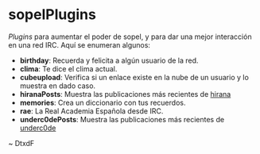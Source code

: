 # sopelPlugins

*Plugins* para aumentar el poder de sopel, y para dar una mejor interacción en una red IRC. Aquí se enumeran algunos:

* **birthday**: Recuerda y felicita a algún usuario de la red.
* **clima**: Te dice el clima actual.
* **cubeupload**: Verifica si un enlace existe en la nube de un usuario y lo muestra en dado caso.
* **hiranaPosts**: Muestra las publicaciones más recientes de [hirana](https://hirana.net)
* **memories**: Crea un diccionario con tus recuerdos.
* **rae**: La Real Academia Española desde IRC.
* **underc0dePosts**: Muestra las publicaciones más recientes de [underc0de](https://underc0de.org/foro)

\~ DtxdF
